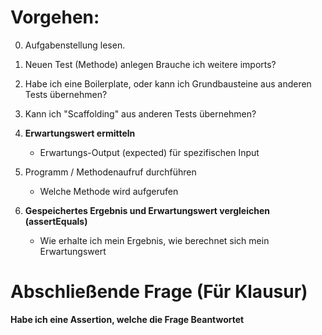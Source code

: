 # Vorgehen:
0. Aufgabenstellung lesen.
1. Neuen Test (Methode) anlegen Brauche ich weitere imports?

2. Habe ich eine Boilerplate, oder kann ich Grundbausteine aus anderen Tests übernehmen?

3. Kann ich "Scaffolding" aus anderen Tests übernehmen?

4. __Erwartungswert ermitteln__ 
    - Erwartungs-Output (expected) für spezifischen Input 
5. Programm / Methodenaufruf durchführen 
    - Welche Methode wird aufgerufen 
6. __Gespeichertes Ergebnis und Erwartungswert vergleichen (assertEquals)__
    - Wie erhalte ich mein Ergebnis,
    wie berechnet sich mein Erwartungswert 

# Abschließende Frage (Für Klausur)
 __Habe ich eine Assertion, welche die Frage Beantwortet__
     